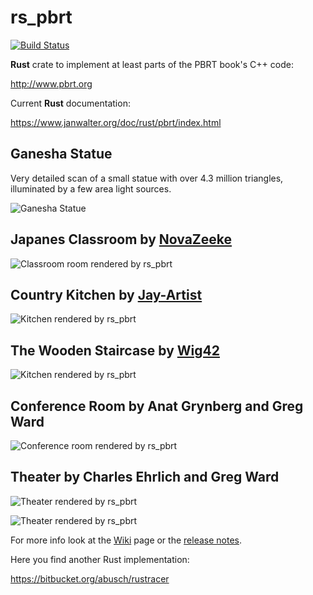 # rs_pbrt

[![Build Status](https://travis-ci.org/wahn/rs_pbrt.svg?branch=master)](https://travis-ci.org/wahn/rs_pbrt)

**Rust** crate to implement at least parts of the PBRT book's C++ code:

http://www.pbrt.org

Current **Rust** documentation:

https://www.janwalter.org/doc/rust/pbrt/index.html

## Ganesha Statue

Very detailed scan of a small statue with over 4.3 million triangles,
illuminated by a few area light sources.

![Ganesha Statue](https://www.janwalter.org/assets/ganesha.png)

## Japanes Classroom by [NovaZeeke][novazeeke]

![Classroom room rendered by
rs_pbrt](https://www.janwalter.org/assets/classroom_pbrt_rust.png)

## Country Kitchen by [Jay-Artist][jay-artist]

![Kitchen rendered by
rs_pbrt](https://www.janwalter.org/assets/kitchen_pbrt_rust.png)

## The Wooden Staircase by [Wig42][wig42]

![Kitchen rendered by
rs_pbrt](https://www.janwalter.org/assets/staircase_pbrt_rust.png)

## Conference Room by Anat Grynberg and Greg Ward

![Conference room rendered by
rs_pbrt](https://www.janwalter.org/assets/conference_room_pbrt_rust_current.png)

## Theater by Charles Ehrlich and Greg Ward

![Theater rendered by
rs_pbrt](https://www.janwalter.org/assets/theater_pbrt_rust_corner.png)

![Theater rendered by
rs_pbrt](https://www.janwalter.org/assets/theater_pbrt_rust_stage.png)

For more info look at the [Wiki][wiki] page or the [release notes][release-notes].

Here you find another Rust implementation:

https://bitbucket.org/abusch/rustracer

[wiki]:          https://github.com/wahn/rs_pbrt/wiki
[release-notes]: https://github.com/wahn/rs_pbrt/wiki/Release-Notes
[novazeeke]:     https://www.blendswap.com/user/NovaZeeke
[jay-artist]:    https://www.blendswap.com/user/Jay-Artist
[wig42]:         https://www.blendswap.com/user/Wig42
